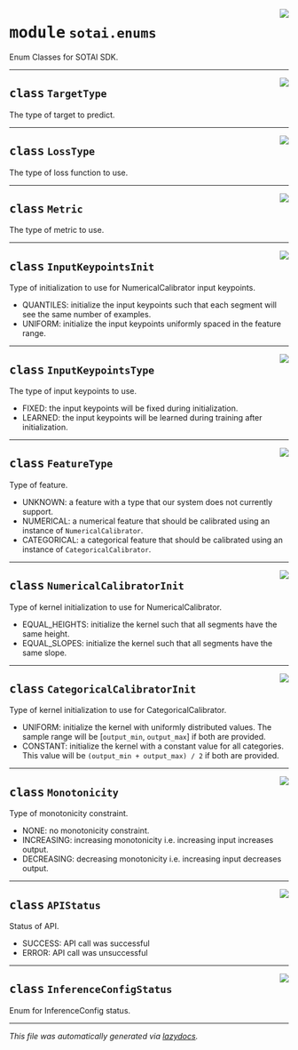 <!-- markdownlint-disable -->

<a href="https://github.com/SOTAI-Labs/sotai/tree/main/sotai/enums.py#L0"><img align="right" style="float:right;" src="https://img.shields.io/badge/-source-cccccc?style=flat-square"></a>

# <kbd>module</kbd> `sotai.enums`
Enum Classes for SOTAI SDK. 



---

<a href="https://github.com/SOTAI-Labs/sotai/tree/main/sotai/enums.py#L20"><img align="right" style="float:right;" src="https://img.shields.io/badge/-source-cccccc?style=flat-square"></a>

## <kbd>class</kbd> `TargetType`
The type of target to predict. 





---

<a href="https://github.com/SOTAI-Labs/sotai/tree/main/sotai/enums.py#L27"><img align="right" style="float:right;" src="https://img.shields.io/badge/-source-cccccc?style=flat-square"></a>

## <kbd>class</kbd> `LossType`
The type of loss function to use. 





---

<a href="https://github.com/SOTAI-Labs/sotai/tree/main/sotai/enums.py#L37"><img align="right" style="float:right;" src="https://img.shields.io/badge/-source-cccccc?style=flat-square"></a>

## <kbd>class</kbd> `Metric`
The type of metric to use. 





---

<a href="https://github.com/SOTAI-Labs/sotai/tree/main/sotai/enums.py#L45"><img align="right" style="float:right;" src="https://img.shields.io/badge/-source-cccccc?style=flat-square"></a>

## <kbd>class</kbd> `InputKeypointsInit`
Type of initialization to use for NumericalCalibrator input keypoints. 


- QUANTILES: initialize the input keypoints such that each segment will see the same  number of examples. 
- UNIFORM: initialize the input keypoints uniformly spaced in the feature range. 





---

<a href="https://github.com/SOTAI-Labs/sotai/tree/main/sotai/enums.py#L57"><img align="right" style="float:right;" src="https://img.shields.io/badge/-source-cccccc?style=flat-square"></a>

## <kbd>class</kbd> `InputKeypointsType`
The type of input keypoints to use. 


- FIXED: the input keypoints will be fixed during initialization. 
- LEARNED: the input keypoints will be learned during training after initialization. 





---

<a href="https://github.com/SOTAI-Labs/sotai/tree/main/sotai/enums.py#L69"><img align="right" style="float:right;" src="https://img.shields.io/badge/-source-cccccc?style=flat-square"></a>

## <kbd>class</kbd> `FeatureType`
Type of feature. 


- UNKNOWN: a feature with a type that our system does not currently support. 
- NUMERICAL: a numerical feature that should be calibrated using an instance of  `NumericalCalibrator`. 
- CATEGORICAL: a categorical feature that should be calibrated using an instance of  `CategoricalCalibrator`. 





---

<a href="https://github.com/SOTAI-Labs/sotai/tree/main/sotai/enums.py#L84"><img align="right" style="float:right;" src="https://img.shields.io/badge/-source-cccccc?style=flat-square"></a>

## <kbd>class</kbd> `NumericalCalibratorInit`
Type of kernel initialization to use for NumericalCalibrator. 


- EQUAL_HEIGHTS: initialize the kernel such that all segments have the same height. 
- EQUAL_SLOPES: initialize the kernel such that all segments have the same slope. 





---

<a href="https://github.com/SOTAI-Labs/sotai/tree/main/sotai/enums.py#L95"><img align="right" style="float:right;" src="https://img.shields.io/badge/-source-cccccc?style=flat-square"></a>

## <kbd>class</kbd> `CategoricalCalibratorInit`
Type of kernel initialization to use for CategoricalCalibrator. 


- UNIFORM: initialize the kernel with uniformly distributed values. The sample range  will be [`output_min`, `output_max`] if both are provided. 
- CONSTANT: initialize the kernel with a constant value for all categories. This  value will be `(output_min + output_max) / 2` if both are provided. 





---

<a href="https://github.com/SOTAI-Labs/sotai/tree/main/sotai/enums.py#L108"><img align="right" style="float:right;" src="https://img.shields.io/badge/-source-cccccc?style=flat-square"></a>

## <kbd>class</kbd> `Monotonicity`
Type of monotonicity constraint. 


- NONE: no monotonicity constraint. 
- INCREASING: increasing monotonicity i.e. increasing input increases output. 
- DECREASING: decreasing monotonicity i.e. increasing input decreases output. 





---

<a href="https://github.com/SOTAI-Labs/sotai/tree/main/sotai/enums.py#L121"><img align="right" style="float:right;" src="https://img.shields.io/badge/-source-cccccc?style=flat-square"></a>

## <kbd>class</kbd> `APIStatus`
Status of API. 


- SUCCESS: API call was successful 
- ERROR: API call was unsuccessful 





---

<a href="https://github.com/SOTAI-Labs/sotai/tree/main/sotai/enums.py#L132"><img align="right" style="float:right;" src="https://img.shields.io/badge/-source-cccccc?style=flat-square"></a>

## <kbd>class</kbd> `InferenceConfigStatus`
Enum for InferenceConfig status. 







---

_This file was automatically generated via [lazydocs](https://github.com/ml-tooling/lazydocs)._
